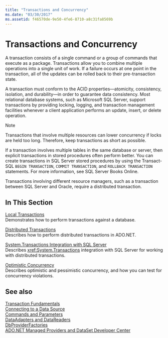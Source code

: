 ```yaml
---
title: "Transactions and Concurrency"
ms.date: "03/30/2017"
ms.assetid: f46570de-9e50-4fe6-8710-a8c31fa8569b
---
```

# Transactions and Concurrency
A transaction consists of a single command or a group of commands that execute as a package. Transactions allow you to combine multiple operations into a single unit of work. If a failure occurs at one point in the transaction, all of the updates can be rolled back to their pre-transaction state.  
  
 A transaction must conform to the ACID properties—atomicity, consistency, isolation, and durability—in order to guarantee data consistency. Most relational database systems, such as Microsoft SQL Server, support transactions by providing locking, logging, and transaction management facilities whenever a client application performs an update, insert, or delete operation.  
  
> [!NOTE]
>  Transactions that involve multiple resources can lower concurrency if locks are held too long. Therefore, keep transactions as short as possible.  
  
 If a transaction involves multiple tables in the same database or server, then explicit transactions in stored procedures often perform better. You can create transactions in SQL Server stored procedures by using the Transact-SQL `BEGIN TRANSACTION`, `COMMIT TRANSACTION`, and `ROLLBACK TRANSACTION` statements. For more information, see SQL Server Books Online.  
  
 Transactions involving different resource managers, such as a transaction between SQL Server and Oracle, require a distributed transaction.  
  
## In This Section  
 [Local Transactions](../../../../docs/framework/data/adonet/local-transactions.md)  
 Demonstrates how to perform transactions against a database.  
  
 [Distributed Transactions](../../../../docs/framework/data/adonet/distributed-transactions.md)  
 Describes how to perform distributed transactions in ADO.NET.  
  
 [System.Transactions Integration with SQL Server](../../../../docs/framework/data/adonet/system-transactions-integration-with-sql-server.md)  
 Describes <xref:System.Transactions> integration with SQL Server for working with distributed transactions.  
  
 [Optimistic Concurrency](../../../../docs/framework/data/adonet/optimistic-concurrency.md)  
 Describes optimistic and pessimistic concurrency, and how you can test for concurrency violations.  
  
## See also
 [Transaction Fundamentals](../../../../docs/framework/data/transactions/transaction-fundamentals.md)  
 [Connecting to a Data Source](../../../../docs/framework/data/adonet/connecting-to-a-data-source.md)  
 [Commands and Parameters](../../../../docs/framework/data/adonet/commands-and-parameters.md)  
 [DataAdapters and DataReaders](../../../../docs/framework/data/adonet/dataadapters-and-datareaders.md)  
 [DbProviderFactories](../../../../docs/framework/data/adonet/dbproviderfactories.md)  
 [ADO.NET Managed Providers and DataSet Developer Center](https://go.microsoft.com/fwlink/?LinkId=217917)

